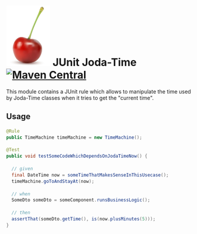 # ![cherry-logo](https://raw.githubusercontent.com/codereligion/cherry/master/small-cherry.png) JUnit Joda-Time [![Maven Central](https://maven-badges.herokuapp.com/maven-central/com.codereligion/codereligion-cherry-junit-joda-time/badge.svg?style=plastic)](https://maven-badges.herokuapp.com/maven-central/com.codereligion/codereligion-cherry-junit-joda-time)

This module contains a JUnit rule which allows to manipulate the time used by Joda-Time classes when it tries to get the "current time".

## Usage
```java
@Rule
public TimeMachine timeMachine = new TimeMachine();

@Test
public void testSomeCodeWhichDependsOnJodaTimeNow() {

  // given
  final DateTime now = someTimeThatMakesSenseInThisUsecase();
  timeMachine.goToAndStayAt(now);
  
  // when
  SomeDto someDto = someComponent.runsBusinessLogic();
  
  // then
  assertThat(someDto.getTime(), is(now.plusMinutes(5))); 
}
```
